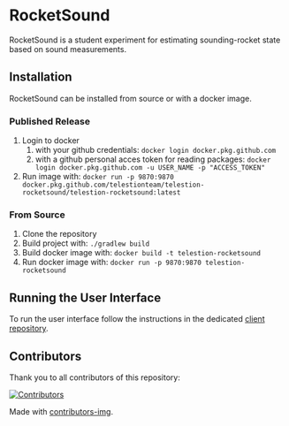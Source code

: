 # RocketSound

RocketSound is a student experiment for estimating sounding-rocket state based on sound measurements. 

## Installation

RocketSound can be installed from source or with a docker image.

### Published Release

1. Login to docker 
   1. with your github credentials: `docker login docker.pkg.github.com`
   2. with a github personal acces token for reading packages: `docker login docker.pkg.github.com -u USER_NAME -p "ACCESS_TOKEN"`
4. Run image with: `docker run -p 9870:9870 docker.pkg.github.com/telestionteam/telestion-rocketsound/telestion-rocketsound:latest`

### From Source

1. Clone the repository
2. Build project with: `./gradlew build`
3. Build docker image with: `docker build -t telestion-rocketsound`
4. Run docker image with: `docker run -p 9870:9870 telestion-rocketsound`

## Running the User Interface

To run the user interface follow the instructions in the dedicated [client repository](https://github.com/TelestionTeam/telestion-rocketsound-psc).

## Contributors

Thank you to all contributors of this repository:

[![Contributors](https://contrib.rocks/image?repo=TelestionTeam/telestion-rocketsound)](https://github.com/TelestionTeam/telestion-rocketsound/graphs/contributors)

Made with [contributors-img](https://contrib.rocks).
